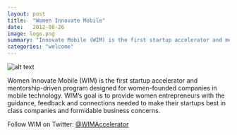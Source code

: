 ```yaml
---
layout: post
title:  "Women Innovate Mobile"
date:   2012-08-26
image: logo.png
summary: "Innovate Mobile (WIM) is the first startup accelerator and mentorship-driven program designed for women-founded companies in mobile technology."
categories: "welcome"
---
```


![alt text][wimlogo]

Women Innovate Mobile (WIM) is the first startup accelerator and mentorship-driven program designed for women-founded companies in mobile technology. WIM’s goal is to provide women entrepreneurs with the guidance, feedback and connections needed to make their startups best in class companies and formidable business concerns.

Follow WIM on Twitter: [@WIMAccelerator][twitter]

[twitter]: https://twitter.com/WIMAccelerator
[wimlogo]: {{site.url}}/img/blog/logo.png
